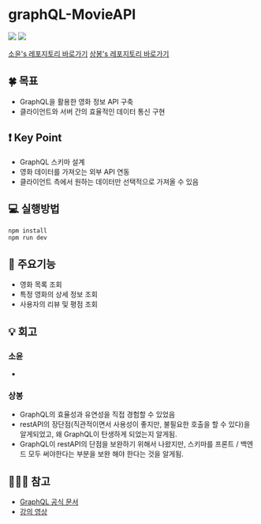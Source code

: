 # graphQL-MovieAPI


<img src="https://img.shields.io/badge/-GraphQL-E10098?style=for-the-badge&logo=graphql&logoColor=white"/> <img src="https://img.shields.io/badge/javascript-%23323330.svg?style=for-the-badge&logo=javascript&logoColor=%23F7DF1E"/>


[소윤's 레포지토리 바로가기](https://github.com/soyoonJ/graphQL)
[상봉's 레포지토리 바로가기](https://github.com/In-Self-Improvement/graphQL-movieAPI)     

## 🍀 목표
- GraphQL을 활용한 영화 정보 API 구축
- 클라이언트와 서버 간의 효율적인 데이터 통신 구현


## ❗️ Key Point
- GraphQL 스키마 설계
- 영화 데이터를 가져오는 외부 API 연동
- 클라이언트 측에서 원하는 데이터만 선택적으로 가져올 수 있음

## 💻 실행방법
```
npm install
npm run dev
```

## 📝 주요기능
- 영화 목록 조회
- 특정 영화의 상세 정보 조회
- 사용자의 리뷰 및 평점 조회

## 💡 회고
### 소윤
- 
### 상봉
- GraphQL의 효율성과 유연성을 직접 경험할 수 있었음
- restAPI의 장단점(직관적이면서 사용성이 좋지만, 불필요한 호출을 할 수 있다)을 알게되었고, 왜 GraphQL이 탄생하게 되었는지 알게됨.
- GraphQL이 restAPI의 단점을 보완하기 위해서 나왔지만, 스키마를 프론트 / 백엔드 모두 써야한다는 부분을 보완 해야 한다는 것을 알게됨. 

## 🕵🏻‍♂️ 참고
- [GraphQL 공식 문서](https://graphql.org/)
- [강의 영상](https://nomadcoders.co/graphql-for-beginners)
